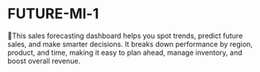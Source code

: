 # FUTURE-Ml-1
🎯This sales forecasting dashboard helps you spot trends, predict future sales, and make smarter decisions. It breaks down performance by region, product, and time, making it easy to plan ahead, manage inventory, and boost overall revenue.
